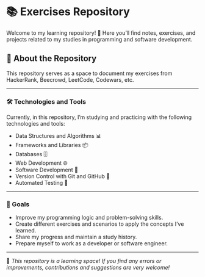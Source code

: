 # 📚 Exercises Repository

Welcome to my learning repository! 🚀 Here you’ll find notes, exercises, and projects related to my studies in programming and software development.

## 📌 About the Repository

This repository serves as a space to document my exercises from HackerRank, Beecrowd, LeetCode, Codewars, etc.

---

### 🛠 Technologies and Tools

Currently, in this repository, I’m studying and practicing with the following technologies and tools:

- Data Structures and Algorithms 📊  
- Frameworks and Libraries 📦  
- Databases 🗄️  
- Web Development 🌐  
- Software Development 🚀  
- Version Control with Git and GitHub 🔄  
- Automated Testing 🧪  

---

### 🎯 Goals

- Improve my programming logic and problem-solving skills.  
- Create different exercises and scenarios to apply the concepts I’ve learned.  
- Share my progress and maintain a study history.  
- Prepare myself to work as a developer or software engineer.  

---

📢 _This repository is a learning space! If you find any errors or improvements, contributions and suggestions are very welcome!_
